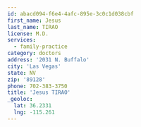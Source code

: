```yaml
---
id: abacd094-f6e4-4afc-895e-3c0c1d038cbf
first_name: Jesus
last_name: TIRAO
license: M.D.
services:
  - family-practice
category: doctors
address: '2031 N. Buffalo'
city: 'Las Vegas'
state: NV
zip: '89128'
phone: 702-383-3750
title: 'Jesus TIRAO'
_geoloc:
  lat: 36.2331
  lng: -115.261
---
```

